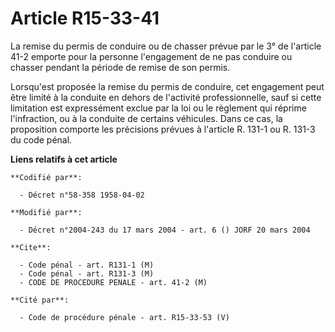 # Article R15-33-41

La remise du permis de conduire ou de chasser prévue par le 3° de l'article 41-2 emporte pour la personne l'engagement de ne
pas conduire ou chasser pendant la période de remise de son permis.

Lorsqu'est proposée la remise du permis de conduire, cet engagement peut être limité à la conduite en dehors de l'activité
professionnelle, sauf si cette limitation est expressément exclue par la loi ou le règlement qui réprime l'infraction, ou à
la conduite de certains véhicules. Dans ce cas, la proposition comporte les précisions prévues à l'article R. 131-1 ou R.
131-3 du code pénal.

**Liens relatifs à cet article**

	**Codifié par**:

	  - Décret n°58-358 1958-04-02

	**Modifié par**:

	  - Décret n°2004-243 du 17 mars 2004 - art. 6 () JORF 20 mars 2004

	**Cite**:

	  - Code pénal - art. R131-1 (M)
	  - Code pénal - art. R131-3 (M)
	  - CODE DE PROCEDURE PENALE - art. 41-2 (M)

	**Cité par**:

	  - Code de procédure pénale - art. R15-33-53 (V)

